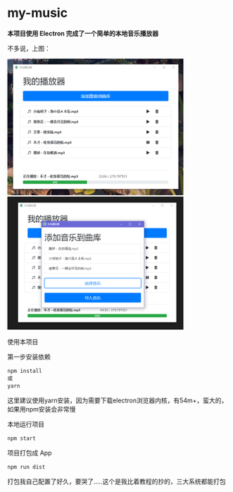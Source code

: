 # my-music

**本项目使用 Electron 完成了一个简单的本地音乐播放器**

不多说，上图：

<span><img src="./picture/main.png" width="400" /></span>
<span><img src="./picture/add.png" width="400" /></span>

使用本项目

第一步安装依赖

```bash
npm install
或
yarn
```
这里建议使用yarn安装，因为需要下载electron浏览器内核，有54m+，蛮大的，如果用npm安装会非常慢

本地运行项目

```bash
npm start
```

项目打包成 App

```bash
npm run dist
```

打包我自己配置了好久，要哭了.....这个是我比着教程的抄的，三大系统都能打包


